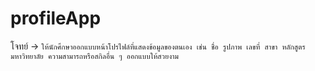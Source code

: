 # profileApp
โจทย์ -> `ให้นักศึกษาออกแบบหน้าโปรไฟล์ที่แสดงข้อมูลของตนเอง เช่น ชื่อ รูปภาพ เลขที่ สาขา หลักสูตร มหาวิทยาลัย ความสามารถหรือสกิลอื่น ๆ ออกแบบให้สวยงาม`
